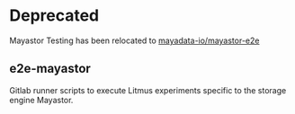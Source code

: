 # Deprecated

Mayastor Testing has been relocated to [mayadata-io/mayastor-e2e](https://github.com/mayadata-io/mayastor-e2e)



## e2e-mayastor
Gitlab runner scripts to execute Litmus experiments specific to the storage engine Mayastor.
